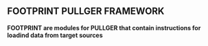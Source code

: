 ## FOOTPRINT PULLGER FRAMEWORK

**FOOTPRINT are modules for PULLGER that contain instructions for loadind data from target sources**
